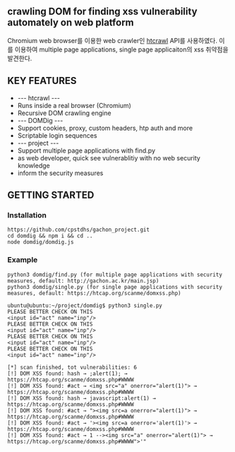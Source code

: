 ## crawling DOM for finding xss vulnerability automately on web platform
Chromium web browser를 이용한 web crawler인 [htcrawl](https://htcrawl.org) API를 사용하였다.
이를 이용하여 multiple page applications, single page applicaiton의 xss 취약점을 발견한다.

## KEY FEATURES
- --- htcrawl ---
- Runs inside a real browser (Chromium)
- Recursive DOM crawling engine
- --- DOMDig ---
- Support cookies, proxy, custom headers, htp auth and more
- Scriptable login sequences
- --- project ---
- Support multiple page applications with find.py
- as web developer, quick see vulnerablitiy with no web security knowledge
- inform the security measures

## GETTING STARTED
### Installation
```
https://github.com/cpstdhs/gachon_project.git
cd domdig && npm i && cd ..
node domdig/domdig.js
```

### Example

```
python3 domdig/find.py (for multiple page applications with security measures, default: http://gachon.ac.kr/main.jsp)
python3 domdig/single.py (for single page applications with security measures, default: https://htcap.org/scanme/domxss.php)
```

```
ubuntu@ubuntu:~/project/domdig$ python3 single.py
PLEASE BETTER CHECK ON THIS
<input id="act" name="inp"/>
PLEASE BETTER CHECK ON THIS
<input id="act" name="inp"/>
PLEASE BETTER CHECK ON THIS
<input id="act" name="inp"/>
PLEASE BETTER CHECK ON THIS
<input id="act" name="inp"/>

[*] scan finished, tot vulnerabilities: 6
[!] DOM XSS found: hash → ;alert(1); → https://htcap.org/scanme/domxss.php#WWWW
[!] DOM XSS found: #act → <img src="a" onerror="alert(1)"> → https://htcap.org/scanme/domxss.php#WWWW
[!] DOM XSS found: hash → javascript:alert(1) → https://htcap.org/scanme/domxss.php#WWWW
[!] DOM XSS found: #act → "><img src=a onerror="alert(1)"> → https://htcap.org/scanme/domxss.php#WWWW
[!] DOM XSS found: #act → '><img src=a onerror='alert(1)'> → https://htcap.org/scanme/domxss.php#WWWW
[!] DOM XSS found: #act → 1 --><img src="a" onerror="alert(1)"> → https://htcap.org/scanme/domxss.php#WWWW">'"
```
